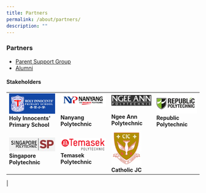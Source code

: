 ```yaml
---
title: Partners
permalink: /about/partners/
description: ""
---
```



### **Partners**

* [Parent Support Group](https://holyinnocentshigh.moe.edu.sg/about/partners/parent-support-group)
* [Alumni](https://m.facebook.com/hialumni/)

#### **Stakeholders**


|  |  |  |  |
|---|---|---|---|
|<a href="http://www.holyinnocentspri.moe.edu.sg/"> <img style="width:100%" src="/images/holy%20innocent%20pri%20sch.jpg"> </a><br> **Holy Innocents'<br> Primary School** | <a href="http://www.nyp.edu.sg/"> <img style="width:100%" src="/images/nyp.jpg"> </a><br><br> **Nanyang Polytechnic**| <a href="http://www.np.edu.sg/Pages/default.aspx"> <img style="width:100%" src="/images/NP_logo.gif"> </a><br><br> **Ngee Ann Polytechnic** | <a href="http://www.rp.edu.sg/"> <img style="width:100%" src="/images/rp.jpg"> </a> <br> **Republic Polytechnic**|
| <a href="http://www.sp.edu.sg/"> <img style="width:100%" src="/images/sp.jpg"> </a><br> **Singapore Polytechnic** | <a href="https://www.tp.edu.sg/home.html"> <img style="width:100%" src="/images/tp_logo.gif"> </a> <br> **Temasek Polytechnic**| <a href="https://cjc.moe.edu.sg/"> <img style="width:75%" src="/images/cjc_crest.jpg"> </a><br> **Catholic JC** |  |
|